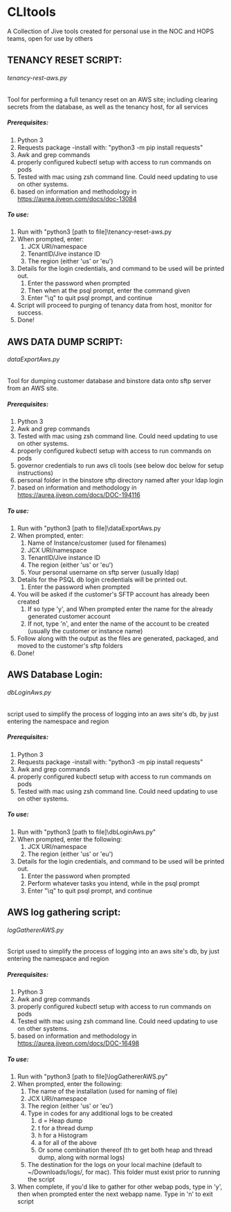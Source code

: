 # CLItools
A Collection of Jive tools created for personal use in the NOC and HOPS teams, open for use by others

## TENANCY RESET SCRIPT: 
###### tenancy-rest-aws.py
Tool for performing a full tenancy reset on an AWS site; including clearing secrets from the database, as well as the tenancy host, for all services

##### Prerequisites:
1) Python 3
2) Requests package
   -install with: "python3 -m pip install requests"
3) Awk and grep commands
4) properly configured kubectl setup with access to run commands on pods
5) Tested with mac using zsh command line. Could need updating to use on other systems.
6) based on information and methodology in https://aurea.jiveon.com/docs/doc-13084

##### To use:
1) Run with "python3 [path to file]\tenancy-reset-aws.py
2) When prompted, enter:
    1) JCX URI/namespace
    2) TenantID/Jive instance ID
    3) The region (either 'us' or 'eu')
3) Details for the login credentials, and command to be used will be printed out. 
    1) Enter the password when prompted
    2) Then when at the psql prompt, enter the command given
    3) Enter "\q" to quit psql prompt, and continue
4) Script will proceed to purging of tenancy data from host, monitor for success.
5) Done!

## AWS DATA DUMP SCRIPT: 
###### dataExportAws.py
Tool for dumping customer database and binstore data onto sftp server from an AWS site.

##### Prerequisites:
1) Python 3
2) Awk and grep commands
3) Tested with mac using zsh command line. Could need updating to use on other systems.
4) properly configured kubectl setup with access to run commands on pods
5) governor credentials to run aws cli tools (see below doc below for setup instructions)
6) personal folder in the binstore sftp directory named after your ldap login
7) based on information and methodology in https://aurea.jiveon.com/docs/DOC-194116

##### To use:
1) Run with "python3 [path to file]\dataExportAws.py
2) When prompted, enter:
    1) Name of Instance/customer (used for filenames)
    2) JCX URI/namespace
    3) TenantID/Jive instance ID
    4) The region (either 'us' or 'eu')
    5) Your personal username on sftp server (usually ldap)
3) Details for the PSQL db login credentials will be printed out. 
    1) Enter the password when prompted
4) You will be asked if the customer's SFTP account has already been created
    1) If so type 'y', and When prompted enter the name for the already generated customer account 
    2) If not, type 'n', and enter the name of the account to be created (usually the customer or instance name)
5) Follow along with the output as the files are generated, packaged, and moved to the customer's sftp folders
5) Done!

## AWS Database Login: 
###### dbLoginAws.py
script used to simplify the process of logging into an aws site's db, by just entering the namespace and region

##### Prerequisites:
1) Python 3
2) Requests package
   -install with: "python3 -m pip install requests"
3) Awk and grep commands
4) properly configured kubectl setup with access to run commands on pods
5) Tested with mac using zsh command line. Could need updating to use on other systems.

##### To use:
1) Run with "python3 [path to file]\dbLoginAws.py"
2) When prompted, enter the following:
    1) JCX URI/namespace 
    2) The region (either 'us' or 'eu')
3) Details for the login credentials, and command to be used will be printed out. 
    1) Enter the password when prompted
    2) Perform whatever tasks you intend, while in the psql prompt
    3) Enter "\q" to quit psql prompt, and continue
    
## AWS log gathering script: 
###### logGathererAWS.py
Script used to simplify the process of logging into an aws site's db, by just entering the namespace and region

##### Prerequisites:
1) Python 3
2) Awk and grep commands
3) properly configured kubectl setup with access to run commands on pods
4) Tested with mac using zsh command line. Could need updating to use on other systems.
5) based on information and methodology in https://aurea.jiveon.com/docs/DOC-16498

##### To use:
1) Run with "python3 [path to file]\logGathererAWS.py"
2) When prompted, enter the following:
    1) The name of the installation (used for naming of file)
    2) JCX URI/namespace 
    3) The region (either 'us' or 'eu')
    4) Type in codes for any additional logs to be created
        1) d = Heap dump
        2) t for a thread dump
        3) h for a Histogram
        4) a for all of the above
        5) Or some combination thereof (th to get both heap and thread dump, along with normal logs)
    5) The destination for the logs on your local machine (default to ~/Downloads/logs/, for mac). This folder must exist prior to running the script
3) When complete, if you'd like to gather for other webap pods, type in 'y', then when prompted enter the next webapp name. Type in 'n' to exit script
